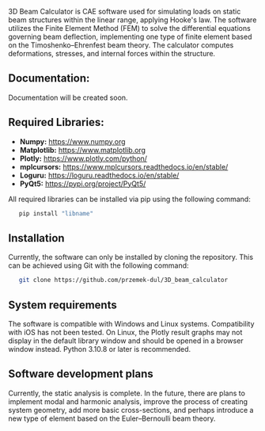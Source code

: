 3D Beam Calculator is CAE software used for simulating loads on static beam structures within the linear range, applying Hooke's law.
The software utilizes the Finite Element Method (FEM) to solve the differential equations governing beam deflection, implementing one
type of finite element based on the Timoshenko–Ehrenfest beam theory. The calculator computes deformations, stresses, and internal forces
within the structure. 

Documentation:
------------
Documentation will be created soon.

Required Libraries:
------------
- **Numpy:** https://www.numpy.org
- **Matplotlib:** https://www.matplotlib.org
- **Plotly:** https://www.plotly.com/python/
- **mplcursors:** https://www.mplcursors.readthedocs.io/en/stable/
- **Loguru:** https://loguru.readthedocs.io/en/stable/
- **PyQt5:** https://pypi.org/project/PyQt5/

All required libraries can be installed via pip using the following command:

```bash
   pip install "libname"
```
Installation
------------
Currently, the software can only be installed by cloning the repository. This can be achieved using Git with the following command:

```bash
   git clone https://github.com/przemek-dul/3D_beam_calculator
```
System requirements
------------
The software is compatible with Windows and Linux systems. Compatibility with iOS has not been tested. On Linux, the Plotly result graphs
may not display in the default library window and should be opened in a browser window instead. Python 3.10.8 or later is recommended.

Software development plans
------------
Currently, the static analysis is complete. In the future, there are plans to implement modal and harmonic analysis, improve the process
of creating system geometry, add more basic cross-sections, and perhaps introduce a new type of element based on the Euler–Bernoulli beam theory.




